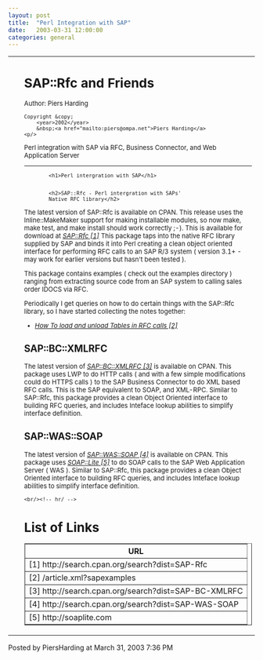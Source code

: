```yaml
---
layout: post
title:  "Perl Integration with SAP"
date:   2003-03-31 12:00:00
categories: general
---
```



<table width="100%">
<tr>
<td width="10"><img src="img/pix.gif" 
	width="10" height="0" border="0" vspace="0" hspace="0" 
	alt="" /></td>
<td width="*" style="font-size: small;">
<h1>SAP::Rfc and Friends</h1><p>Author: 
		Piers
		 Harding</p>

		
	Copyright &copy; 
		<year>2002</year>
		&nbsp;<a href="mailto:piers@ompa.net">Piers Harding</a>
	<p/>
<p>
   Perl integration with SAP via RFC, Business Connector, and Web Application Server 
</p>
	

<hr>


			<h1>Perl intergration with SAP</h1>

		
			<h2>SAP::Rfc - Perl intergration with SAPs'
			Native RFC library</h2>

<p>
  The latest
version of SAP::Rfc is available on CPAN.  This release uses the Inline::MakeMaker support for making installable modules, so now make, make test, and make install should work correctly ;-).
This is available for download at <i><a href="http://search.cpan.org/search?dist=SAP-Rfc">SAP::Rfc [1]</a></i>
This package taps into the native RFC library supplied by SAP and
binds it into Perl creating a clean object oriented interface for
performing RFC calls to an SAP R/3 system ( version 3.1+ - may work
for earlier versions but hasn't been tested ).
</p>
<p>
This package contains  examples ( check out the examples
directory ) ranging from extracting source
code from an SAP system to calling sales order IDOCS via RFC.
</p>
<p>
Periodically I get queries on how to do certain things with the SAP::Rfc library, 
  so I have started collecting the notes together:
  <ul>
    <li><i><a href="/article.xml?sapexamples">How To load and unload Tables in RFC calls [2]</a></i></li>
  </ul>
</p>

		
		
 <h2>SAP::BC::XMLRFC</h2>
<p>
The latest version of <i><a href="http://search.cpan.org/search?dist=SAP-BC-XMLRFC">SAP::BC::XMLRFC [3]</a></i> is available on CPAN.  This package uses LWP to do HTTP calls ( and with a few simple
modifications could do HTTPS calls ) to the SAP Business Connector to
do XML based RFC calls.  This is the SAP equivalent to SOAP, and
XML-RPC.
Similar to SAP::Rfc, this package provides a clean Object Oriented
interface to building RFC queries, and includes Inteface lookup
abilities to simplify interface definition.
			</p>
	
		
 <h2>SAP::WAS::SOAP</h2>
<p>
The latest version of <i><a href="http://search.cpan.org/search?dist=SAP-WAS-SOAP">SAP::WAS::SOAP [4]</a></i> is available on CPAN.  This package uses <i><a href="http://soaplite.com">SOAP::Lite [5]</a></i> to do SOAP calls to the SAP Web Application Server ( WAS ).
Similar to SAP::Rfc, this package provides a clean Object Oriented
interface to building RFC queries, and includes Inteface lookup
abilities to simplify interface definition.
			</p>
	
	<br/><!-- hr/ -->

<h1>List of Links</h1>
<table border="1">
<th>URL</th>

<tr>
<td>[1] http://search.cpan.org/search?dist=SAP-Rfc</td>
</tr>

<tr>
<td>[2] /article.xml?sapexamples</td>
</tr>

<tr>
<td>[3] http://search.cpan.org/search?dist=SAP-BC-XMLRFC</td>
</tr>

<tr>
<td>[4] http://search.cpan.org/search?dist=SAP-WAS-SOAP</td>
</tr>

<tr>
<td>[5] http://soaplite.com</td>
</tr>

</table>
</td>
</tr>
</table>

<div id="a000023more"><div id="more">

</div></div>

<p class="posted">Posted by PiersHarding at March 31, 2003  7:36 PM</p>





